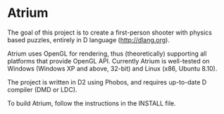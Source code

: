 Atrium
======
The goal of this project is to create a first-person shooter with 
physics based puzzles, entirely in D language (http://dlang.org).

Atrium uses OpenGL for rendering, thus (theoretically) supporting all 
platforms that provide OpenGL API. Currently Atrium is well-tested on
Windows (Windows XP and above, 32-bit) and Linux (x86, Ubuntu 8.10).

The project is written in D2 using Phobos, and requires up-to-date 
D compiler (DMD or LDC).

To build Atrium, follow the instructions in the INSTALL file.
